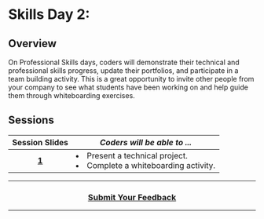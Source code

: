 # Skills Day 2:

## Overview
On Professional Skills days, coders will demonstrate their technical and professional skills progress, update their portfolios, and participate in a team building activity. This is a great opportunity to invite other people from your company to see what students have been working on and help guide them through whiteboarding exercises.

## Sessions 
|Session Slides|*Coders will be able to ...*|
|:-------:|-------|
|[**1**](https://docs.google.com/presentation/d/19BxbT0Ul2OZMZ1wa7e3bKHO_YEZAnyrQJi8S2daZsww/edit#slide=id.g3748a0c7e9_0_0)| <li> Present a technical project. </li> <li> Complete a whiteboarding activity.</li> |

----
<h3 align="center"><a href="https://docs.google.com/forms/d/e/1FAIpQLSeLpI-m6UKvIxk97F8R1iidFRaYXJ3dfcUuIjx2Pz0WMfO1SA/viewform">Submit Your Feedback</a>  </h3>

----
